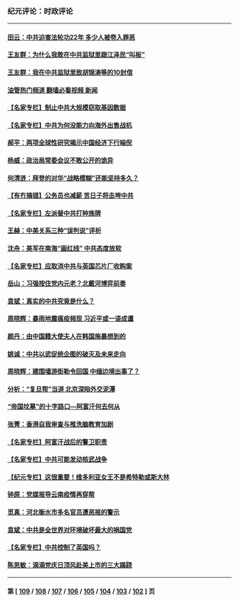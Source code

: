 ### 纪元评论：时政评论
---
#### [田云：中共迫害法轮功22年 多少人被卷入罪恶](../../pages/nsc1025/n13087467.md?07150330) 
#### [王友群：为什么我敢在中共监狱里跟江泽民“叫板”](../../pages/nsc1025/n13087285.md?07150330) 
#### [王友群：我在中共监狱里致胡锦涛等的10封信](../../pages/nsc1025/n13084915.md?07150330) 
#### [油管热门频道 翻墙必看视频 新闻](ok?07150330)
#### [【名家专栏】制止中共大规模窃取基因数据](../../pages/nsc1025/n13086174.md?07150330) 
#### [【名家专栏】中共为何没能力向海外出售战机](../../pages/nsc1025/n13086154.md?07150330) 
#### [郝平：两项全球性研究揭示中国经济下行端倪](../../pages/nsc1025/n13086859.md?07150330) 
#### [杨威：政治局常委会议不敢公开的诡异](../../pages/nsc1025/n13086672.md?07150330) 
#### [何清涟：拜登的对华“战略模糊”还能坚持多久？](../../pages/nsc1025/n13086780.md?07150330) 
#### [【有冇搞错】公务员也减薪 苦日子将击垮中共](../../pages/nsc1025/n13085505.md?07150330) 
#### [【名家专栏】左派替中共打种族牌](../../pages/nsc1025/n13083357.md?07150330) 
#### [王赫：中美关系三种“误判说”评析](../../pages/nsc1025/n13084609.md?07150330) 
#### [沈舟：美军在南海“画红线” 中共态度放软](../../pages/nsc1025/n13084835.md?07150330) 
#### [【名家专栏】应取消中共与英国芯片厂收购案](../../pages/nsc1025/n13083869.md?07150330) 
#### [岳山：习强按住党内元老？北戴河博弈前奏](../../pages/nsc1025/n13084545.md?07150330) 
#### [袁斌：真实的中共究竟是什么？](../../pages/nsc1025/n13082874.md?07150330) 
#### [周晓辉：暴雨地震瘟疫频现 习近平或一语成谶](../../pages/nsc1025/n13084520.md?07150330) 
#### [颜丹：由中国籍大使夫人在韩国施暴想到的](../../pages/nsc1025/n13084436.md?07150330) 
#### [姚诚：中共以武促统企图的破灭及未来走向](../../pages/nsc1025/n13082833.md?07150330) 
#### [周晓辉：建围墙游街勒令回国 中缅边境出事了？](../../pages/nsc1025/n13082464.md?07150330) 
#### [分析：“复旦帮”当道 北京深陷外交泥潭](../../pages/nsc1025/n13077333.md?07150330) 
#### [“帝国坟墓”的十字路口—阿富汗何去何从](../../pages/nsc1025/n13082516.md?07150330) 
#### [张菁：香港自我审查与推洗脑教育加剧](../../pages/nsc1025/n13082170.md?07150330) 
#### [【名家专栏】阿富汗战后的警卫职责](../../pages/nsc1025/n13081866.md?07150330) 
#### [【名家专栏】中共可能发动核武战争](../../pages/nsc1025/n13081853.md?07150330) 
#### [【纪元专栏】这很重要！维多利亚女王不是希特勒或斯大林](../../pages/nsc1025/n13082285.md?07150330) 
#### [钟原：党媒报导云南疫情再穿帮](../../pages/nsc1025/n13082217.md?07150330) 
#### [觅真：河北衡水市多名官员遭恶报的警示](../../pages/nsc1025/n13081572.md?07150330) 
#### [袁斌：中共是全世界对环境破坏最大的祸国党](../../pages/nsc1025/n13081509.md?07150330) 
#### [【名家专栏】中共控制了英国吗？](../../pages/nsc1025/n13080067.md?07150330) 
#### [陈思敏：滴滴党庆日顶风赴美上市的三大蹊跷](../../pages/nsc1025/n13080910.md?07150330) 

---
#### 第 [ [109](./109.md?07150330) / [108](./108.md?07150330) / [107](./107.md?07150330) / [106](./106.md?07150330) / [105](./105.md?07150330) / [104](./104.md?07150330) / [103](./103.md?07150330) / [102](./102.md?07150330) ] 页
